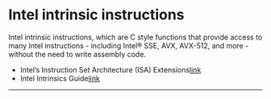 # Intel intrinsic instructions
Intel intrinsic instructions, which are C style functions that provide access to many Intel instructions - including Intel® SSE, AVX, AVX-512, and more - without the need to write assembly code.
* Intel’s Instruction Set Architecture (ISA) Extensions[link](https://software.intel.com/en-us/isa-extensions)
* Intel Intrinsics Guide[link](https://software.intel.com/sites/landingpage/IntrinsicsGuide/)

---

